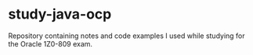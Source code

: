 # study-java-ocp
Repository containing notes and code examples I used while studying for the Oracle 1Z0-809 exam.
